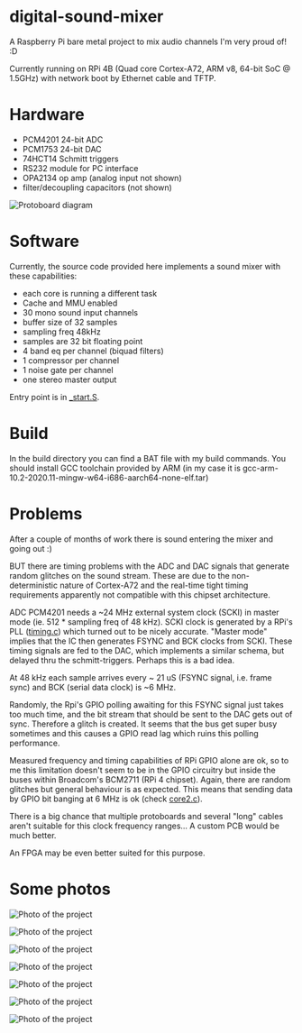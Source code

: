 # digital-sound-mixer
A Raspberry Pi bare metal project to mix audio channels I'm very proud of! :D

Currently running on RPi 4B (Quad core Cortex-A72, ARM v8, 64-bit SoC @ 1.5GHz) with network boot by Ethernet cable and TFTP.

# Hardware

* PCM4201 24-bit ADC
* PCM1753 24-bit DAC
* 74HCT14 Schmitt triggers
* RS232 module for PC interface
* OPA2134 op amp (analog input not shown)
* filter/decoupling capacitors (not shown)


![Protoboard diagram](photos/protoboard.jpg)


# Software

Currently, the source code provided here implements a sound mixer with these capabilities:

* each core is running a different task
* Cache and MMU enabled
* 30 mono sound input channels
* buffer size of 32 samples
* sampling freq 48kHz
* samples are 32 bit floating point
* 4 band eq per channel (biquad filters)
* 1 compressor per channel
* 1 noise gate per channel
* one stereo master output

Entry point is in [\_start.S](https://github.com/maurogull/digital-sound-mixer/blob/67699e24932fe8e4c39ba525916914ccb9585611/src/_start.S#L342).

# Build

In the build directory you can find a BAT file with my build commands.
You should install GCC toolchain provided by ARM (in my case it is gcc-arm-10.2-2020.11-mingw-w64-i686-aarch64-none-elf.tar)


# Problems

After a couple of months of work there is sound entering the mixer and going out :) 

BUT there are timing problems with the ADC and DAC signals that generate random glitches on the sound stream. These are due to the non-deterministic nature of Cortex-A72 and the real-time tight timing requirements apparently not compatible with this chipset architecture. 

ADC PCM4201 needs a ~24 MHz external system clock (SCKI) in master mode (ie. 512 * sampling freq of 48 kHz). SCKI clock is generated by a RPi's PLL ([timing.c](src/timing.c)) which turned out to be nicely accurate. "Master mode" implies that the IC then generates FSYNC and BCK clocks from SCKI. These timing signals are fed to the DAC, which implements a similar schema, but delayed thru the schmitt-triggers. Perhaps this is a bad idea.

At 48 kHz each sample arrives every ~ 21 uS (FSYNC signal, i.e. frame sync) and BCK (serial data clock) is ~6 MHz.

Randomly, the Rpi's GPIO polling awaiting for this FSYNC signal just takes too much time, and the bit stream that should be sent to the DAC gets out of sync. Therefore a glitch is created. It seems that the bus get super busy sometimes and this causes a GPIO read lag which ruins this polling performance.

Measured frequency and timing capabilities of RPi GPIO alone are ok, so to me this limitation doesn't seem to be in the GPIO circuitry but inside the buses within Broadcom's BCM2711 (RPi 4 chipset). Again, there are random glitches but general behaviour is as expected. This means that sending data by GPIO bit banging at 6 MHz is ok (check [core2.c](src/core2.c)).

There is a big chance that multiple protoboards and several "long" cables aren't suitable for this clock frequency ranges... A custom PCB would be much better.

An FPGA may be even better suited for this purpose.

# Some photos

![Photo of the project](photos/panorama1.jpg)

![Photo of the project](photos/panorama2.jpg)

![Photo of the project](photos/panorama3.jpg)

![Photo of the project](photos/noise.jpg)

![Photo of the project](photos/adc_bits.gif)

![Photo of the project](photos/analog_input_output.gif)

![Photo of the project](photos/adc%20and%20dac.jpg)
